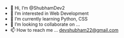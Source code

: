 - 👋 Hi, I’m @ShubhamDev2
- 👀 I’m interested in Web Development
- 🌱 I’m currently learning Python, CSS
- 💞️ I’m looking to collaborate on ...
- 📫 How to reach me ... devshubham22@gmail.com

<!---
ShubhamDev2/ShubhamDev2 is a ✨ special ✨ repository because its `README.md` (this file) appears on your GitHub profile.
You can click the Preview link to take a look at your changes.
--->
